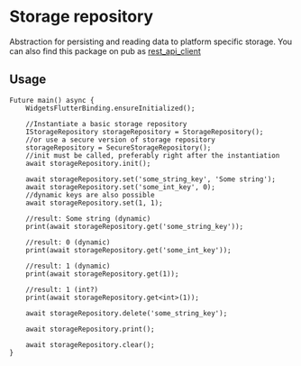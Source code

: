 # Storage repository
Abstraction for persisting and reading data to platform specific storage.
You can also find this package on pub as [rest_api_client](https://pub.dev/packages/rest_api_client) 

## Usage
```
Future main() async {
    WidgetsFlutterBinding.ensureInitialized();

    //Instantiate a basic storage repository
    IStorageRepository storageRepository = StorageRepository();
    //or use a secure version of storage repository
    storageRepository = SecureStorageRepository();
    //init must be called, preferably right after the instantiation
    await storageRepository.init();

    await storageRepository.set('some_string_key', 'Some string');
    await storageRepository.set('some_int_key', 0);
    //dynamic keys are also possible
    await storageRepository.set(1, 1);

    //result: Some string (dynamic)
    print(await storageRepository.get('some_string_key'));

    //result: 0 (dynamic)
    print(await storageRepository.get('some_int_key'));

    //result: 1 (dynamic)
    print(await storageRepository.get(1));

    //result: 1 (int?)
    print(await storageRepository.get<int>(1));

    await storageRepository.delete('some_string_key');

    await storageRepository.print();

    await storageRepository.clear();
}

```